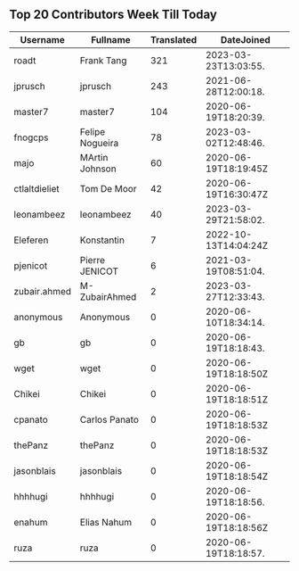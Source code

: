 ## Top 20 Contributors Week Till Today ##
|Username|Fullname|Translated|DateJoined|
|--------|--------|----------|----------|
|roadt|Frank Tang|321|2023-03-23T13:03:55.|
|jprusch|jprusch|243|2021-06-28T12:00:18.|
|master7|master7|104|2020-06-19T18:20:39.|
|fnogcps|Felipe Nogueira|78|2023-03-02T12:48:46.|
|majo|MArtin Johnson|60|2020-06-19T18:19:45Z|
|ctlaltdieliet|Tom De Moor|42|2020-06-19T16:30:47Z|
|leonambeez|leonambeez|40|2023-03-29T21:58:02.|
|Eleferen|Konstantin|7|2022-10-13T14:04:24Z|
|pjenicot|Pierre JENICOT|6|2021-03-19T08:51:04.|
|zubair.ahmed|M-ZubairAhmed|2|2023-03-27T12:33:43.|
|anonymous|Anonymous|0|2020-06-10T18:34:14.|
|gb|gb|0|2020-06-19T18:18:43.|
|wget|wget|0|2020-06-19T18:18:50Z|
|Chikei|Chikei|0|2020-06-19T18:18:51Z|
|cpanato|Carlos Panato|0|2020-06-19T18:18:53Z|
|thePanz|thePanz|0|2020-06-19T18:18:53Z|
|jasonblais|jasonblais|0|2020-06-19T18:18:54Z|
|hhhhugi|hhhhugi|0|2020-06-19T18:18:56.|
|enahum|Elias  Nahum|0|2020-06-19T18:18:56Z|
|ruza|ruza|0|2020-06-19T18:18:57.|
